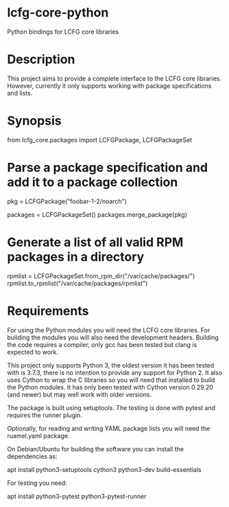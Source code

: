 # lcfg-core-python

Python bindings for LCFG core libraries

# Description

This project aims to provide a complete interface to the LCFG core
libraries. However, currently it only supports working with package
specifications and lists.

# Synopsis

 from lcfg_core.packages import LCFGPackage, LCFGPackageSet

 # Parse a package specification and add it to a package collection

 pkg = LCFGPackage("foobar-1-2/noarch")
 
 packages = LCFGPackageSet()
 packages.merge_package(pkg)

 # Generate a list of all valid RPM packages in a directory

 rpmlist = LCFGPackageSet.from_rpm_dir("/var/cache/packages/")
 rpmlist.to_rpmlist("/var/cache/packages/rpmlist")

# Requirements

For using the Python modules you will need the LCFG core
libraries. For building the modules you will also need the development
headers. Building the code requires a compiler, only gcc has been
tested but clang is expected to work.

This project only supports Python 3, the oldest version it has been
tested with is 3.7.3, there is no intention to provide any support for
Python 2. It also uses Cython to wrap the C libraries so you will need
that installed to build the Python modules. It has only been tested
with Cython version 0.29.20 (and newer) but may well work with older
versions.

The package is built using setuptools. The testing is done with pytest
and requires the runner plugin.

Optionally, for reading and writing YAML package lists you will need
the ruamel.yaml package.

On Debian/Ubuntu for building the software you can install the
dependencies as:

apt install python3-setuptools cython3 python3-dev build-essentials

For testing you need:

apt install python3-pytest python3-pytest-runner

